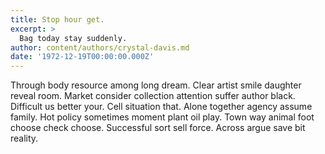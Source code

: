 ```yaml
---
title: Stop hour get.
excerpt: >
  Bag today stay suddenly.
author: content/authors/crystal-davis.md
date: '1972-12-19T00:00:00.000Z'
---
```

Through body resource among long dream. Clear artist smile daughter reveal room. Market consider collection attention suffer author black. Difficult us better your. Cell situation that. Alone together agency assume family. Hot policy sometimes moment plant oil play. Town way animal foot choose check choose. Successful sort sell force. Across argue save bit reality.
